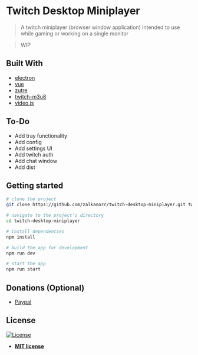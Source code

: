 # Twitch Desktop Miniplayer
> A twitch miniplayer (browser window application) intended to use while gaming or working on a single monitor

> WIP

## Built With
* [electron](https://electronjs.org/)
* [vue](https://vuejs.org/)
* [zutre](https://maclisowski.github.io/zutre/#/)
* [twitch-m3u8](https://github.com/woafu/twitch-m3u8)
* [video.js](https://videojs.com/)


## To-Do
- Add tray functionality
- Add config
- Add settings UI
- Add twitch auth
- Add chat window
- Add dist

## Getting started
``` bash
# clone the project
git clone https://github.com/zalkanorr/twitch-desktop-miniplayer.git twitch-desktop-miniplayer

# navigate to the project's directory
cd twitch-desktop-miniplayer

# install dependencies
npm install

# build the app for development
npm run dev

# start the app
npm run start
```

## Donations (Optional)
- [Paypal](https://www.paypal.com/cgi-bin/webscr?cmd=_s-xclick&hosted_button_id=9FU7ZY6A4G6SY&source=url)

## License

[![License](http://img.shields.io/:license-mit-blue.svg?style=flat-square)](http://badges.mit-license.org)

- **[MIT license](http://opensource.org/licenses/mit-license.php)**
